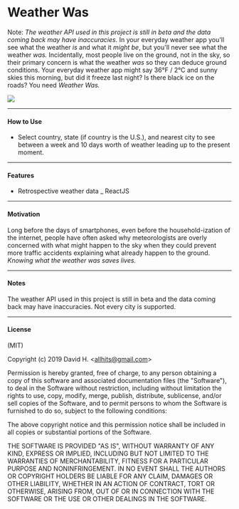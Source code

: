 # Weather Was
Note: _The weather API used in this project is still in beta and the data coming back may have inaccuracies._ In your everyday weather app you'll see what the weather _is_ and what it _might be_, but you'll never see  what the weather _was._ Incidentally, most people live on the ground, not in the sky, so their primary concern is what the weather _was_ so they can deduce ground conditions. Your everyday weather app might say 36°F / 2°C and sunny skies this morning, but did it freeze last night? Is there black ice on the roads? You need _Weather Was._

<img src="https://user-images.githubusercontent.com/45696445/55730964-53d07a80-59e7-11e9-8f86-acfabeb1947a.gif">

_________________________

#### How to Use
* Select country, state (if country is the U.S.), and nearest city to see between a week and 10 days worth of weather leading up to the present moment.
_________________________

#### Features
- Retrospective weather data
_ ReactJS
_________________________

#### Motivation
Long before the days of smartphones, even before the household-ization of the internet, people have often asked why meteorologists are overly concerned with what might happen to the sky when they could prevent more traffic accidents explaining what already happen to the ground. *Knowing what the weather was saves lives.*
_________________________

#### Notes
The weather API used in this project is still in beta and the data coming back may have inaccuracies. Not every city is supported.
_________________________

#### License
(MIT)

Copyright (c) 2019 David H. &lt;allhits@gmail.com&gt;

Permission is hereby granted, free of charge, to any person obtaining a copy of this software and associated documentation files (the "Software"), to deal in the Software without restriction, including without limitation the rights to use, copy, modify, merge, publish, distribute, sublicense, and/or sell copies of the Software, and to permit persons to whom the Software is furnished to do so, subject to the following conditions:

The above copyright notice and this permission notice shall be included in all copies or substantial portions of the Software.

THE SOFTWARE IS PROVIDED "AS IS", WITHOUT WARRANTY OF ANY KIND, EXPRESS OR IMPLIED, INCLUDING BUT NOT LIMITED TO THE WARRANTIES OF MERCHANTABILITY, FITNESS FOR A PARTICULAR PURPOSE AND NONINFRINGEMENT. IN NO EVENT SHALL THE AUTHORS OR COPYRIGHT HOLDERS BE LIABLE FOR ANY CLAIM, DAMAGES OR OTHER LIABILITY, WHETHER IN AN ACTION OF CONTRACT, TORT OR OTHERWISE, ARISING FROM, OUT OF OR IN CONNECTION WITH THE SOFTWARE OR THE USE OR OTHER DEALINGS IN THE SOFTWARE.
